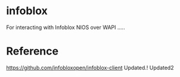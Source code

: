 # infoblox
For interacting with Infoblox NIOS over WAPI .....

# Reference
https://github.com/infobloxopen/infoblox-client
Updated.!
Updated2

